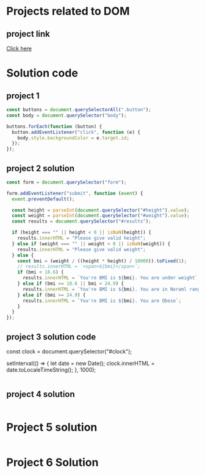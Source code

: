 # Projects related to DOM

## project link

[Click here](https://stackblitz.com/edit/dom-project-chaiaurcode?file=index.html)

# Solution code

## project 1

```javascript
const buttons = document.querySelectorAll(".button");
const body = document.querySelector("body");

buttons.forEach(function (button) {
  button.addEventListener("click", function (e) {
    body.style.backgroundColor = e.target.id;
  });
});
```

## project 2 solution

```javascript
const form = document.querySelector("form");

form.addEventListener("submit", function (event) {
  event.preventDefault();

  const height = parseInt(document.querySelector("#height").value);
  const weight = parseInt(document.querySelector("#weight").value);
  const results = document.querySelector("#results");

  if (height === "" || height < 0 || isNaN(height)) {
    results.innerHTML = "Please give valid height";
  } else if (weight === "" || weight < 0 || isNaN(weight)) {
    results.innerHTML = "Please give valid weight";
  } else {
    const bmi = (weight / ((height * height) / 10000)).toFixed(1);
    // results.innerHTML = `<span>${bmi}</span>`;
    if (bmi < 18.6) {
      results.innerHTML = `You're BMI is ${bmi}. You are under weight`;
    } else if (bmi >= 18.6 || bmi < 24.9) {
      results.innerHTML = `You're BMI is ${bmi}. You are in Noraml range`;
    } else if (bmi >= 24.9) {
      results.innerHTML = `You're BMI is ${bmi}. You are Obese`;
    }
  }
});
```

## project 3 solution code

const clock = document.querySelector("#clock");

setInterval(() => {
let date = new Date();
clock.innerHTML = date.toLocaleTimeString();
}, 1000);

```javascript

```

## project 4 solution

```javascript

```

# Project 5 solution

```javascript

```

# Project 6 Solution

```javascript

```
